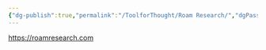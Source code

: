 ```yaml
---
{"dg-publish":true,"permalink":"/ToolforThought/Roam Research/","dgPassFrontmatter":true,"noteIcon":"1","created":"2023-05-28T10:29:25.418+08:00","updated":"2023-05-28T17:32:54.141+08:00"}
---
```



https://roamresearch.com